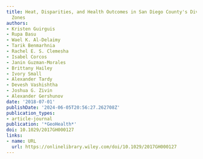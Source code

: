 ```yaml
---
title: Heat, Disparities, and Health Outcomes in San Diego County's Diverse Climate
  Zones
authors:
- Kristen Guirguis
- Rupa Basu
- Wael K. Al‐Delaimy
- Tarik Benmarhnia
- Rachel E. S. Clemesha
- Isabel Corcos
- Janin Guzman‐Morales
- Brittany Hailey
- Ivory Small
- Alexander Tardy
- Devesh Vashishtha
- Joshua G. Zivin
- Alexander Gershunov
date: '2018-07-01'
publishDate: '2024-06-05T20:56:27.262708Z'
publication_types:
- article-journal
publication: '*GeoHealth*'
doi: 10.1029/2017GH000127
links:
- name: URL
  url: https://onlinelibrary.wiley.com/doi/10.1029/2017GH000127
---
```

